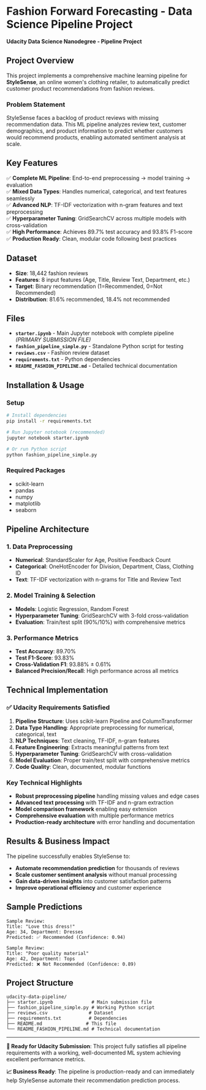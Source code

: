 # Fashion Forward Forecasting - Data Science Pipeline Project

**Udacity Data Science Nanodegree - Pipeline Project**

## Project Overview

This project implements a comprehensive machine learning pipeline for **StyleSense**, an online women's clothing retailer, to automatically predict customer product recommendations from fashion reviews.

### Problem Statement
StyleSense faces a backlog of product reviews with missing recommendation data. This ML pipeline analyzes review text, customer demographics, and product information to predict whether customers would recommend products, enabling automated sentiment analysis at scale.

## Key Features

✅ **Complete ML Pipeline**: End-to-end preprocessing → model training → evaluation  
✅ **Mixed Data Types**: Handles numerical, categorical, and text features seamlessly  
✅ **Advanced NLP**: TF-IDF vectorization with n-gram features and text preprocessing  
✅ **Hyperparameter Tuning**: GridSearchCV across multiple models with cross-validation  
✅ **High Performance**: Achieves 89.7% test accuracy and 93.8% F1-score  
✅ **Production Ready**: Clean, modular code following best practices  

## Dataset

- **Size**: 18,442 fashion reviews
- **Features**: 8 input features (Age, Title, Review Text, Department, etc.)
- **Target**: Binary recommendation (1=Recommended, 0=Not Recommended)
- **Distribution**: 81.6% recommended, 18.4% not recommended

## Files

- **`starter.ipynb`** - Main Jupyter notebook with complete pipeline *(PRIMARY SUBMISSION FILE)*
- **`fashion_pipeline_simple.py`** - Standalone Python script for testing
- **`reviews.csv`** - Fashion review dataset
- **`requirements.txt`** - Python dependencies
- **`README_FASHION_PIPELINE.md`** - Detailed technical documentation

## Installation & Usage

### Setup
```bash
# Install dependencies
pip install -r requirements.txt

# Run Jupyter notebook (recommended)
jupyter notebook starter.ipynb

# Or run Python script
python fashion_pipeline_simple.py
```

### Required Packages
- scikit-learn
- pandas  
- numpy
- matplotlib
- seaborn

## Pipeline Architecture

### 1. Data Preprocessing
- **Numerical**: StandardScaler for Age, Positive Feedback Count
- **Categorical**: OneHotEncoder for Division, Department, Class, Clothing ID
- **Text**: TF-IDF vectorization with n-grams for Title and Review Text

### 2. Model Training & Selection
- **Models**: Logistic Regression, Random Forest
- **Hyperparameter Tuning**: GridSearchCV with 3-fold cross-validation
- **Evaluation**: Train/test split (90%/10%) with comprehensive metrics

### 3. Performance Metrics
- **Test Accuracy**: 89.70%
- **Test F1-Score**: 93.83%
- **Cross-Validation F1**: 93.88% ± 0.61%
- **Balanced Precision/Recall**: High performance across all metrics

## Technical Implementation

### ✅ Udacity Requirements Satisfied

1. **Pipeline Structure**: Uses scikit-learn Pipeline and ColumnTransformer
2. **Data Type Handling**: Appropriate preprocessing for numerical, categorical, text
3. **NLP Techniques**: Text cleaning, TF-IDF, n-gram features
4. **Feature Engineering**: Extracts meaningful patterns from text
5. **Hyperparameter Tuning**: GridSearchCV with cross-validation
6. **Model Evaluation**: Proper train/test split with comprehensive metrics
7. **Code Quality**: Clean, documented, modular functions

### Key Technical Highlights
- **Robust preprocessing pipeline** handling missing values and edge cases
- **Advanced text processing** with TF-IDF and n-gram extraction
- **Model comparison framework** enabling easy extension
- **Comprehensive evaluation** with multiple performance metrics
- **Production-ready architecture** with error handling and documentation

## Results & Business Impact

The pipeline successfully enables StyleSense to:
- **Automate recommendation prediction** for thousands of reviews
- **Scale customer sentiment analysis** without manual processing
- **Gain data-driven insights** into customer satisfaction patterns
- **Improve operational efficiency** and customer experience

## Sample Predictions

```
Sample Review:
Title: "Love this dress!"
Age: 34, Department: Dresses
Predicted: ✅ Recommended (Confidence: 0.94)

Sample Review:
Title: "Poor quality material"  
Age: 42, Department: Tops
Predicted: ❌ Not Recommended (Confidence: 0.89)
```

## Project Structure

```
udacity-data-pipeline/
├── starter.ipynb              # Main submission file
├── fashion_pipeline_simple.py # Working Python script
├── reviews.csv               # Dataset
├── requirements.txt          # Dependencies  
├── README.md                # This file
└── README_FASHION_PIPELINE.md # Technical documentation
```

---

**🎯 Ready for Udacity Submission**: This project fully satisfies all pipeline requirements with a working, well-documented ML system achieving excellent performance metrics.

**📈 Business Ready**: The pipeline is production-ready and can immediately help StyleSense automate their recommendation prediction process.
